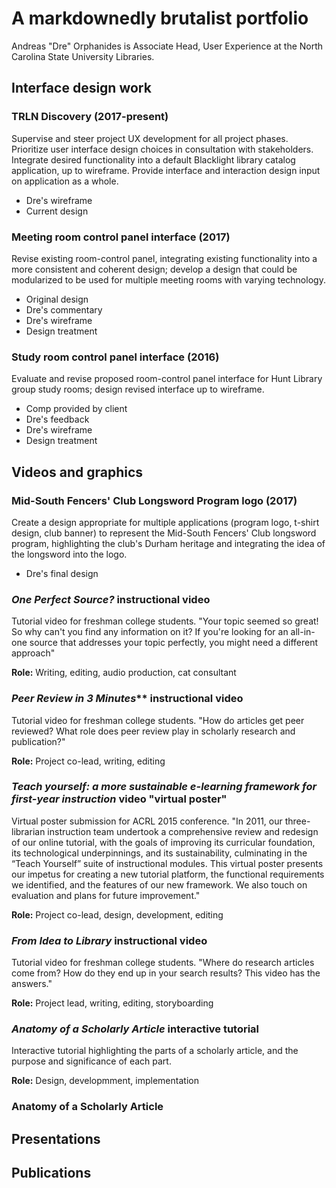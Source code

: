 A markdownedly brutalist portfolio
==================================

Andreas "Dre" Orphanides is Associate Head, User Experience at the North Carolina State University Libraries.

## Interface design work

### TRLN Discovery (2017-present)

Supervise and steer project UX development for all project phases. Prioritize user interface design choices in consultation
with stakeholders. Integrate desired functionality into a default Blacklight library catalog application,  up to wireframe. Provide 
interface and interaction design input on application as a whole.

* Dre's wireframe
* Current design

### Meeting room control panel interface (2017)

Revise existing room-control panel, integrating existing functionality into a more consistent and coherent design; develop
a design that could be modularized to be used for multiple meeting rooms with varying technology.

* Original design
* Dre's commentary
* Dre's wireframe
* Design treatment

### Study room control panel interface (2016)

Evaluate and revise proposed room-control panel interface for Hunt Library group study rooms; design revised interface up
to wireframe.

* Comp provided by client
* Dre's feedback
* Dre's wireframe
* Design treatment

## Videos and graphics

### Mid-South Fencers' Club Longsword Program logo (2017)

Create a design appropriate for multiple applications (program logo, t-shirt design, club banner) to represent the Mid-South
Fencers' Club longsword program, highlighting the club's Durham heritage and integrating the idea of the longsword into the logo.

* Dre's final design

### *One Perfect Source?* instructional video

Tutorial video for freshman college students. "Your topic seemed so great! So why can't you find any information on it? If you're 
looking for an all-in-one source that addresses your topic perfectly, you might need a different approach"

**Role:** Writing, editing, audio production, cat consultant

### *Peer Review in 3 Minutes*** instructional video

Tutorial video for freshman college students. "How do articles get peer reviewed? What role does peer review play in scholarly 
research and publication?"

**Role:** Project co-lead, writing, editing 

### *Teach yourself: a more sustainable e-learning framework for first-year instruction* video "virtual poster"

Virtual poster submission for ACRL 2015 conference. "In 2011, our three-librarian instruction team undertook a comprehensive 
review and redesign of our online tutorial, with the goals of improving its curricular foundation, its technological underpinnings, 
and its sustainability, culminating in the “Teach Yourself” suite of instructional modules. This virtual poster presents our impetus 
for creating a new tutorial platform, the functional requirements we identified, and the features of our new framework. We also touch 
on evaluation and plans for future improvement."

**Role:** Project co-lead, design, development, editing

### *From Idea to Library* instructional video

Tutorial video for freshman college students. "Where do research articles come from? How do they end up in your search results? This 
video has the answers."

**Role:** Project lead, writing, editing, storyboarding

### *Anatomy of a Scholarly Article* interactive tutorial

Interactive tutorial highlighting the parts of a scholarly article, and the purpose and significance of each part.

**Role:** Design, developmment, implementation

### Anatomy of a Scholarly Article

## Presentations

## Publications
